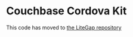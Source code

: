 Couchbase Cordova Kit
========

This code has moved to [the LiteGap repository](https://github.com/couchbaselabs/LiteGap)
